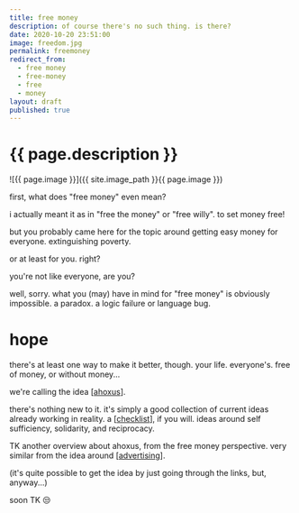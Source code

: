 ```yaml
---
title: free money
description: of course there's no such thing. is there?
date: 2020-10-20 23:51:00
image: freedom.jpg
permalink: freemoney
redirect_from:
  - free money
  - free-money
  - free
  - money
layout: draft
published: true
---
```


# {{ page.description }}

![{{ page.image }}]({{ site.image_path }}{{ page.image }})

first, what does "free money" even mean?

i actually meant it as in "free the money" or "free willy". to set money free!

but you probably came here for the topic around getting easy money for everyone. extinguishing poverty.

or at least for you. right?

you're not like everyone, are you?

well, sorry. what you (may) have in mind for "free money" is obviously impossible. a paradox. a logic failure or language bug.

# hope

there's at least one way to make it better, though. your life. everyone's. free of money, or without money...

we're calling the idea [[ahoxus](/ahoxus)].

there's nothing new to it. it's simply a good collection of current ideas already working in reality. a [[checklist](/checklist)], if you will. ideas around self sufficiency, solidarity, and reciprocacy.

TK another overview about ahoxus, from the free money perspective. very similar from the idea around [[advertising](/ads)].

(it's quite possible to get the idea by just going through the links, but, anyway...)

soon TK 😒
